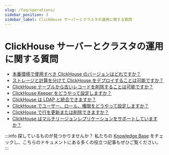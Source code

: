```yaml
---
slug: /faq/operations/
sidebar_position: 3
sidebar_label: ClickHouse サーバーとクラスタの運用に関する質問
---
```



# ClickHouse サーバーとクラスタの運用に関する質問

- [本番環境で使用すべき ClickHouse のバージョンはどれですか？](/faq/operations/production.md)
- [ストレージと計算を分けて ClickHouse をデプロイすることは可能ですか？](/faq/operations/separate_storage.md)
- [ClickHouse テーブルから古いレコードを削除することは可能ですか？](/faq/operations/delete-old-data.md)
- [ClickHouse Keeper をどうやって設定しますか？](/guides/sre/keeper/index.md)
- [ClickHouse は LDAP と統合できますか？](/guides/sre/user-management/configuring-ldap.md)
- [ClickHouse でユーザー、ロール、権限をどうやって設定しますか？](/guides/sre/user-management/index.md)
- [ClickHouse で行を更新または削除できますか？](/guides/developer/mutations.md)
- [ClickHouse はマルチリージョンレプリケーションをサポートしていますか？](/faq/operations/multi-region-replication.md)

:::info 探しているものが見つかりませんか？
私たちの [Knowledge Base](/knowledgebase/) をチェックし、こちらのドキュメントにある多くの役立つ記事もぜひご覧ください。
:::
